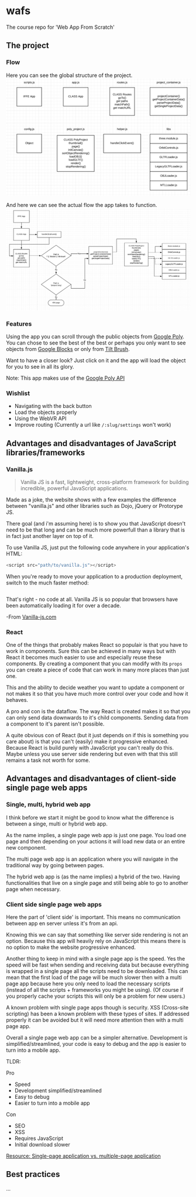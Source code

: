 # wafs
The course repo for 'Web App From Scratch'

## The project

### Flow

Here you can see the global structure of the project.
![alt text](./images/global-structure.png "The global structure of the project")

And here we can see the actual flow the app takes to function.
![alt text](./images/flow.png "The flow of the project")

### Features

Using the app you can scroll through the public objects from [Google Poly]. You can chose to see the best of the best or perhaps you only want to see objects from [Google Blocks] or only from [Tilt Brush].

Want to have a closer look? Just click on it and the app will load the object for you to see in all its glory.

Note: This app makes use of the [Google Poly API](https://developers.google.com/poly/)

### Wishlist

- Navigating with the back button
- Load the objects properly
- Using the WebVR API
- Improve routing (Currently a url like `/:slug/settings` won't work)

## Advantages and disadvantages of JavaScript libraries/frameworks

### Vanilla.js
> Vanilla JS is a fast, lightweight, cross-platform framework
for building incredible, powerful JavaScript applications.

Made as a joke, the website shows with a few examples the difference between "vanilla.js" and other libraries such as Dojo, jQuery or Protorype JS.

There goal (and i'm assuming here) is to show you that JavaScript doesn't need to be that long and can be much more powerfull than a library that is in fact just another layer on top of it.

To use Vanilla JS, just put the following code anywhere in your application's HTML:
```javascript
<script src="path/to/vanilla.js"></script>
```
When you're ready to move your application to a production deployment, switch to the much faster method:
```javascript

```

That's right - no code at all. Vanilla JS is so popular that browsers have been automatically loading it for over a decade.

-From [Vanilla-js.com]

[Vanilla-js.com]: Vanilla-js.com


### React
One of the things that probably makes React so populair is that you have to work in components. Sure this can be achieved in many ways but with React it becomes much easier to use and especially reuse these components. By creating a component that you can modify with its `props` you can create a piece of code that can work in many more places than just one.

This and the ability to decide weather you want to update a component or not makes it so that you have much more control over your code and how it behaves.

A pro and con is the dataflow. The way React is created makes it so that you can only send data downwards to it's child components. Sending data from a component to it's parent isn't possible.

A quite obvious con of React (but it just depends on if this is something you care about) is that you can't (easily) make it progressive enhanced. Because React is build purely with JavaScript you can't really do this. Maybe unless you use server side rendering but even with that this still remains a task not worth for some.

## Advantages and disadvantages of client-side single page web apps

### Single, multi, hybrid web app
I think before we start it might be good to know what the difference is between a singe, multi or hybrid web app.

As the name implies, a single page web app is just one page. You load one page and then depending on your actions it will load new data or an entire new component.

The multi page web app is an application where you will navigate in the traditional way by going between pages.

The hybrid web app is (as the name implies) a hybrid of the two. Having functionalities that live on a single page and still being able to go to another page when necessary.

### Client side single page web apps
Here the part of 'client side' is important. This means no communication between app en server unless it's from an api.

Knowing this we can say that something like server side rendering is not an option. Because this app will heavily rely on JavaScript this means there is no option to make the website progressive enhanced.

Another thing to keep in mind with a single page app is the speed. Yes the speed will be fast when sending and receiving data but because everything is wrapped in a single page all the scripts need to be downloaded. This can mean that the first load of the page will be much slower then with a multi page app because here you only need to load the necessary scripts (instead of all the scripts + frameworks you might be using). (Of course if you properly cache your scripts this will only be a problem for new users.)

A known problem with single page apps though is security. XSS (Cross-site scripting) has been a known problem with these types of sites. If addressed properly it can be avoided but it will need more attention then with a multi page app.

Overall a single page web app can be a simpler alternative. Development is simplified/streamlined, your code is easy to debug and the app is easier to turn into a mobile app.

TLDR:

Pro
- Speed
- Development simplified/streamlined
- Easy to debug
- Easier to turn into a mobile app

Con
- SEO
- XSS
- Requires JavaScript
- Initial download slower

[Resource: Single-page application vs. multiple-page application]

[Resource: Single-page application vs. multiple-page application]: https://medium.com/@NeotericEU/single-page-application-vs-multiple-page-application-2591588efe58

## Best practices
...

[Google Poly]:poly.google.com
[Google Blocks]:https://vr.google.com/blocks/
[Tilt Brush]:https://www.tiltbrush.com/